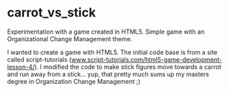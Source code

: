 # carrot_vs_stick
Experimentation with a game created in HTML5.  Simple game with an Organizational Change Management theme.

I wanted to create a game with HTML5.  The initial code base is from a site called script-tutorials (www.script-tutorials.com/html5-game-development-lesson-4/).  I modified the code to make stick figures move towards a carrot and run away from a stick... yup, that pretty much sums up my masters degree in Organization Change Management ;)
